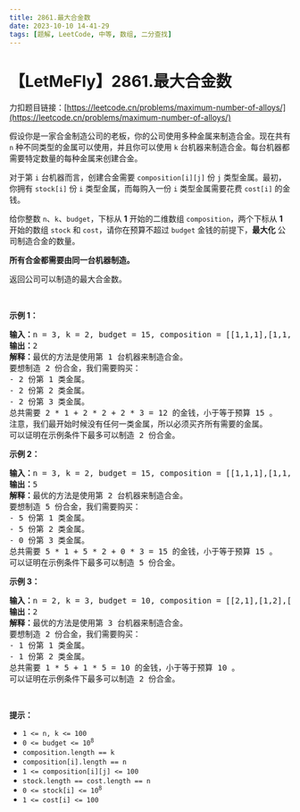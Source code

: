 ```yaml
---
title: 2861.最大合金数
date: 2023-10-10 14-41-29
tags: [题解, LeetCode, 中等, 数组, 二分查找]
---
```


# 【LetMeFly】2861.最大合金数

力扣题目链接：[https://leetcode.cn/problems/maximum-number-of-alloys/](https://leetcode.cn/problems/maximum-number-of-alloys/)

<p>假设你是一家合金制造公司的老板，你的公司使用多种金属来制造合金。现在共有 <code>n</code> 种不同类型的金属可以使用，并且你可以使用 <code>k</code> 台机器来制造合金。每台机器都需要特定数量的每种金属来创建合金。</p>

<p>对于第 <code>i</code> 台机器而言，创建合金需要 <code>composition[i][j]</code> 份 <code>j</code> 类型金属。最初，你拥有 <code>stock[i]</code> 份 <code>i</code> 类型金属，而每购入一份 <code>i</code> 类型金属需要花费 <code>cost[i]</code> 的金钱。</p>

<p>给你整数 <code>n</code>、<code>k</code>、<code>budget</code>，下标从 <strong>1</strong> 开始的二维数组 <code>composition</code>，两个下标从 <strong>1</strong> 开始的数组 <code>stock</code> 和 <code>cost</code>，请你在预算不超过 <code>budget</code> 金钱的前提下，<strong>最大化</strong> 公司制造合金的数量。</p>

<p><strong>所有合金都需要由同一台机器制造。</strong></p>

<p>返回公司可以制造的最大合金数。</p>

<p>&nbsp;</p>

<p><strong class="example">示例 1：</strong></p>

<pre>
<strong>输入：</strong>n = 3, k = 2, budget = 15, composition = [[1,1,1],[1,1,10]], stock = [0,0,0], cost = [1,2,3]
<strong>输出：</strong>2
<strong>解释：</strong>最优的方法是使用第 1 台机器来制造合金。
要想制造 2 份合金，我们需要购买：
- 2 份第 1 类金属。
- 2 份第 2 类金属。
- 2 份第 3 类金属。
总共需要 2 * 1 + 2 * 2 + 2 * 3 = 12 的金钱，小于等于预算 15 。
注意，我们最开始时候没有任何一类金属，所以必须买齐所有需要的金属。
可以证明在示例条件下最多可以制造 2 份合金。
</pre>

<p><strong class="example">示例 2：</strong></p>

<pre>
<strong>输入：</strong>n = 3, k = 2, budget = 15, composition = [[1,1,1],[1,1,10]], stock = [0,0,100], cost = [1,2,3]
<strong>输出：</strong>5
<strong>解释：</strong>最优的方法是使用第 2 台机器来制造合金。 
要想制造 5 份合金，我们需要购买： 
- 5 份第 1 类金属。
- 5 份第 2 类金属。 
- 0 份第 3 类金属。 
总共需要 5 * 1 + 5 * 2 + 0 * 3 = 15 的金钱，小于等于预算 15 。 
可以证明在示例条件下最多可以制造 5 份合金。
</pre>

<p><strong class="example">示例 3：</strong></p>

<pre>
<strong>输入：</strong>n = 2, k = 3, budget = 10, composition = [[2,1],[1,2],[1,1]], stock = [1,1], cost = [5,5]
<strong>输出：</strong>2
<strong>解释：</strong>最优的方法是使用第 3 台机器来制造合金。
要想制造 2 份合金，我们需要购买：
- 1 份第 1 类金属。
- 1 份第 2 类金属。
总共需要 1 * 5 + 1 * 5 = 10 的金钱，小于等于预算 10 。
可以证明在示例条件下最多可以制造 2 份合金。
</pre>

<p>&nbsp;</p>

<p><strong>提示：</strong></p>

<ul>
	<li><code>1 &lt;= n, k &lt;= 100</code></li>
	<li><code>0 &lt;= budget &lt;= 10<sup>8</sup></code></li>
	<li><code>composition.length == k</code></li>
	<li><code>composition[i].length == n</code></li>
	<li><code>1 &lt;= composition[i][j] &lt;= 100</code></li>
	<li><code>stock.length == cost.length == n</code></li>
	<li><code>0 &lt;= stock[i] &lt;= 10<sup>8</sup></code></li>
	<li><code>1 &lt;= cost[i] &lt;= 100</code></li>
</ul>


    
